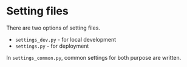 Setting files
===
There are two options of setting files.

* `settings_dev.py` - for local development
* `settings.py` - for deployment

In `settings_common.py`, common settings for both purpose are written.
